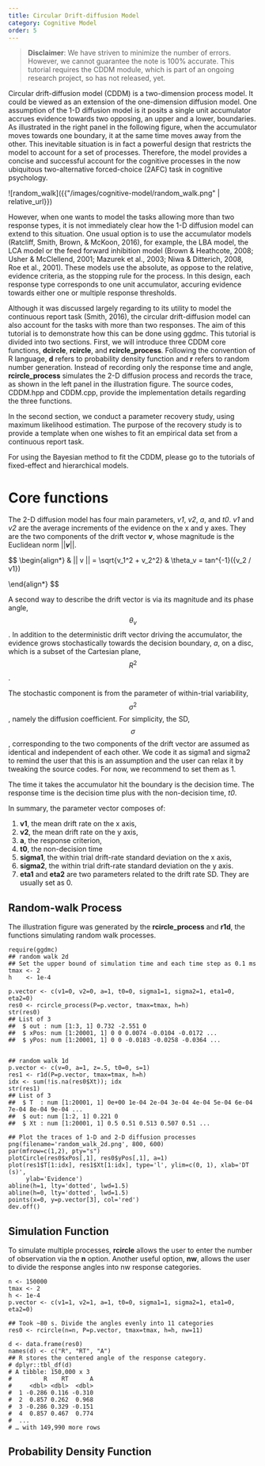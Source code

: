 ```yaml
---
title: Circular Drift-diffusion Model
category: Cognitive Model
order: 5
---
```


> **Disclaimer**: We have striven to minimize the number of errors. However, we cannot guarantee the note is 100% accurate. This tutorial requires the CDDM module, which is part of an ongoing research project, so has not released, yet.

Circular drift-diffusion model (CDDM) is a two-dimension process model. It could be viewed as an extension of the one-dimension diffusion model. One assumption of the 1-D diffusion model is it posits a single unit accumulator accrues evidence towards two opposing, an upper and a lower, boundaries. As illustrated in the right panel in the following figure, when the accumulator moves towards one boundary, it at the same time moves away from the other. This inevitable situation is in fact a powerful design that restricts the model to account for a set of processes. Therefore, the model provides a concise and successful account for the cognitive processes in the now ubiquitous two-alternative forced-choice (2AFC) task in cognitive psychology. 

![random_walk]({{"/images/cognitive-model/random_walk.png" | relative_url}})

However, when one wants to model the tasks allowing more than two response types, it is not immediately clear how the 1-D diffusion model can extend to this situation. One usual option is to use the accumulator models (Ratcliff, Smith, Brown, & McKoon, 2016), for example, the LBA model, the LCA model or the feed forward inhibition model (Brown & Heathcote, 2008; Usher & McClellend, 2001; Mazurek et al., 2003; Niwa & Ditterich, 2008, Roe et al., 2001). These models use the absolute, as oppose to the relative, evidence criteria, as the stopping rule for the process. In this design, each response type corresponds to one unit accumulator, accuring evidence towards either one or multiple response thresholds. 

Although it was discussed largely regarding to its utility to model the continuous report task (Smith, 2016), the circular drift-diffusion model can also account for the tasks with more than two responses. The aim of this tutorial is to demonstrate how this can be done using ggdmc. This tutorial is divided into two sections. First, we will introduce three CDDM core functions, **dcircle**, **rcircle**, and **rcircle_process**. Following the convention of R language, **d** refers to probability density function and **r** refers to random number generation. Instead of recording only the response time and angle, **rcircle_process** simulates the 2-D diffusion process and records the trace, as shown in the left panel in the illustration figure. The source codes, CDDM.hpp and CDDM.cpp, provide the implementation details regarding the three functions. 

In the second section, we conduct a parameter recovery study, using maximum likelihood estimation. The purpose of the recovery study is to provide a template when one wishes to fit an empirical data set from a continuous report task.   

For using the Bayesian method to fit the CDDM, please go to the tutorials of 
fixed-effect and hierarchical models.

# Core functions
The 2-D diffusion model has four main parameters, _v1_, _v2_, _a_, and _t0_. _v1_ and _v2_ are the average increments of the evidence on the x and y axes. They are the two components of the drift vector _**v**_, whose magnitude is the Euclidean norm ||_**v**_||.

$$
\begin{align*}
& || v || = \sqrt{v_1^2 + v_2^2} 
& \theta_v = tan^{-1}({v_2 / v1})

\end{align*}
$$

A second way to describe the drift vector is via its magnitude and its phase angle, $$\theta_v$$. In addition to the deterministic drift vector driving the accumulator, the evidence grows stochastically towards the decision boundary, _a_, on a disc, which is a subset of the Cartesian plane, $$R^2$$. 
 
The stochastic component is from the parameter of within-trial variability, $$\sigma^2$$, namely the diffusion coefficient. For simplicity, the SD, $$\sigma$$, corresponding to the two components of the drift vector are assumed as identical and independent of each other. We code it as sigma1 and sigma2 to remind the user that this is an assumption and the user can relax it by tweaking the source codes. For now, we recommend to set them as 1. 

The time it takes the accumulator hit the boundary is the decision time. The response time is the decision time plus with the non-decision time, _t0_.
 
In summary, the parameter vector composes of:

1. **v1**, the mean drift rate on the x axis,
2. **v2**, the mean drift rate on the y axis,
3. **a**, the response criterion,
4. **t0**, the non-decision time
5. **sigma1**, the within trial drift-rate standard deviation on the x axis,
6. **sigma2**, the within trial drift-rate standard deviation on the y axis.
7. **eta1** and **eta2** are two parameters related to the drift rate SD. They are usually set as 0.

## Random-walk Process
The illustration figure was generated by the **rcircle_process** and **r1d**, the functions simulating random walk processes.

```
require(ggdmc)
## random walk 2d
## Set the upper bound of simulation time and each time step as 0.1 ms
tmax <- 2   
h    <- 1e-4    

p.vector <- c(v1=0, v2=0, a=1, t0=0, sigma1=1, sigma2=1, eta1=0, eta2=0)
res0 <- rcircle_process(P=p.vector, tmax=tmax, h=h)
str(res0)
## List of 3
##  $ out : num [1:3, 1] 0.732 -2.551 0
##  $ xPos: num [1:20001, 1] 0 0 0.0074 -0.0104 -0.0172 ...
##  $ yPos: num [1:20001, 1] 0 0 -0.0183 -0.0258 -0.0364 ...


## random walk 1d
p.vector <- c(v=0, a=1, z=.5, t0=0, s=1)
res1 <- r1d(P=p.vector, tmax=tmax, h=h)
idx <- sum(!is.na(res0$Xt)); idx
str(res1)
## List of 3
##  $ T  : num [1:20001, 1] 0e+00 1e-04 2e-04 3e-04 4e-04 5e-04 6e-04 7e-04 8e-04 9e-04 ...
##  $ out: num [1:2, 1] 0.221 0
##  $ Xt : num [1:20001, 1] 0.5 0.51 0.513 0.507 0.51 ...

## Plot the traces of 1-D and 2-D diffusion processes
png(filename='random_walk_2d.png', 800, 600)
par(mfrow=c(1,2), pty="s")
plotCircle(res0$xPos[,1], res0$yPos[,1], a=1)
plot(res1$T[1:idx], res1$Xt[1:idx], type='l', ylim=c(0, 1), xlab='DT (s)',
     ylab='Evidence')
abline(h=1, lty='dotted', lwd=1.5)
abline(h=0, lty='dotted', lwd=1.5)
points(x=0, y=p.vector[3], col='red')
dev.off()

```

## Simulation Function 
To simulate multiple processes, **rcircle** allows the user to enter the number of observation via the **n** option. Another useful option, **nw**, allows the user to divide the response angles into nw response categories. 

```
n <- 150000
tmax <- 2
h <- 1e-4
p.vector <- c(v1=1, v2=1, a=1, t0=0, sigma1=1, sigma2=1, eta1=0, eta2=0)

## Took ~80 s. Divide the angles evenly into 11 categories
res0 <- rcircle(n=n, P=p.vector, tmax=tmax, h=h, nw=11)

d <- data.frame(res0)
names(d) <- c("R", "RT", "A")
## R stores the centered angle of the response category. 
# dplyr::tbl_df(d)
# A tibble: 150,000 x 3
#         R    RT      A
#     <dbl> <dbl>  <dbl>
#  1 -0.286 0.116 -0.310
#  2  0.857 0.262  0.968
#  3 -0.286 0.329 -0.151
#  4  0.857 0.467  0.774
#  ...
# … with 149,990 more rows

```


## Probability Density Function 

